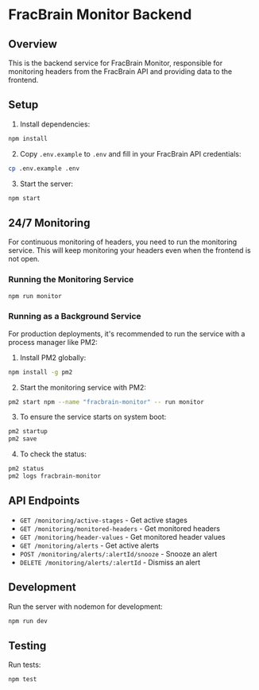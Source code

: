 # FracBrain Monitor Backend

## Overview
This is the backend service for FracBrain Monitor, responsible for monitoring headers from the FracBrain API and providing data to the frontend.

## Setup

1. Install dependencies:
```bash
npm install
```

2. Copy `.env.example` to `.env` and fill in your FracBrain API credentials:
```bash
cp .env.example .env
```

3. Start the server:
```bash
npm start
```

## 24/7 Monitoring

For continuous monitoring of headers, you need to run the monitoring service. This will keep monitoring your headers even when the frontend is not open.

### Running the Monitoring Service

```bash
npm run monitor
```

### Running as a Background Service

For production deployments, it's recommended to run the service with a process manager like PM2:

1. Install PM2 globally:
```bash
npm install -g pm2
```

2. Start the monitoring service with PM2:
```bash
pm2 start npm --name "fracbrain-monitor" -- run monitor
```

3. To ensure the service starts on system boot:
```bash
pm2 startup
pm2 save
```

4. To check the status:
```bash
pm2 status
pm2 logs fracbrain-monitor
```

## API Endpoints

- `GET /monitoring/active-stages` - Get active stages
- `GET /monitoring/monitored-headers` - Get monitored headers
- `GET /monitoring/header-values` - Get monitored header values
- `GET /monitoring/alerts` - Get active alerts
- `POST /monitoring/alerts/:alertId/snooze` - Snooze an alert
- `DELETE /monitoring/alerts/:alertId` - Dismiss an alert

## Development

Run the server with nodemon for development:
```bash
npm run dev
```

## Testing

Run tests:
```bash
npm test
``` 